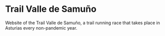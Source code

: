 # Trail Valle de Samuño
Website of the Trail Valle de Samuño, a trail running race that takes place in Asturias every non-pandemic year.
